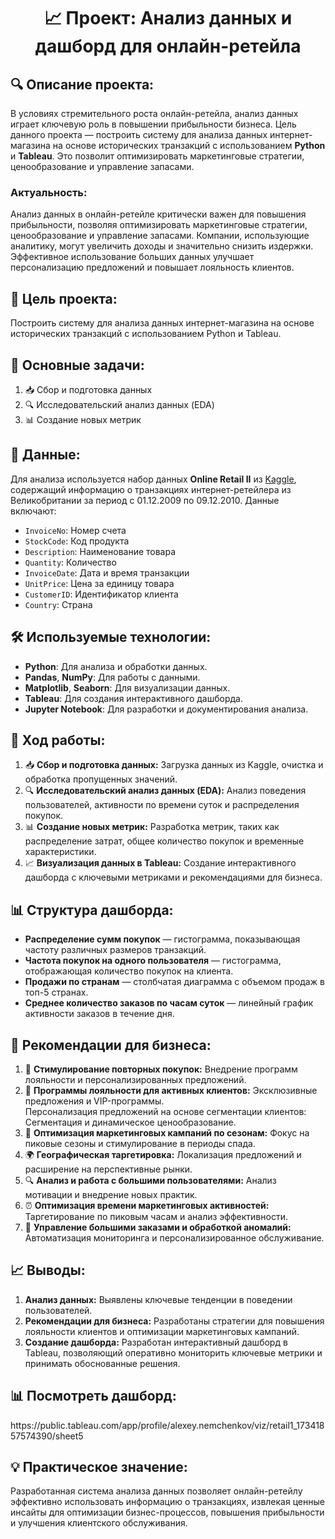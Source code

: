 <h1 style="text-align: center;">📈 Проект: Анализ данных и дашборд для онлайн-ретейла</h1>

<h2>🔍 Описание проекта:</h2>
<p>
    В условиях стремительного роста онлайн-ретейла, анализ данных играет ключевую роль в повышении прибыльности бизнеса. 
    Цель данного проекта — построить систему для анализа данных интернет-магазина на основе исторических транзакций с использованием 
    <strong>Python</strong> и <strong>Tableau</strong>. Это позволит оптимизировать маркетинговые стратегии, ценообразование и управление запасами.
</p>

<h3>Актуальность:</h3>
<p>
    Анализ данных в онлайн-ретейле критически важен для повышения прибыльности, позволяя оптимизировать маркетинговые стратегии, 
    ценообразование и управление запасами. Компании, использующие аналитику, могут увеличить доходы и значительно снизить 
    издержки. Эффективное использование больших данных улучшает персонализацию предложений и повышает лояльность клиентов.
</p>

<h2>🎯 Цель проекта:</h2>
<p>
    Построить систему для анализа данных интернет-магазина на основе исторических транзакций с использованием Python и Tableau.
</p>

<h2>📝 Основные задачи:</h2>
<ol>
    <li>📥 Сбор и подготовка данных</li>
    <li>🔍 Исследовательский анализ данных (EDA)</li>
    <li>📊 Создание новых метрик</li>
    <li📈 Визуализация данных в Tableau</li>
</ol>

<h2>📁 Данные:</h2>
<p>
    Для анализа используется набор данных <strong>Online Retail II</strong> из <a href="https://www.kaggle.com/datasets/lakshmi25npathi/online-retail-dataset">Kaggle</a>, содержащий информацию о транзакциях 
    интернет-ретейлера из Великобритании за период с 01.12.2009 по 09.12.2010. Данные включают:
</p>
<ul>
    <li><code>InvoiceNo</code>: Номер счета</li>
    <li><code>StockCode</code>: Код продукта</li>
    <li><code>Description</code>: Наименование товара</li>
    <li><code>Quantity</code>: Количество</li>
    <li><code>InvoiceDate</code>: Дата и время транзакции</li>
    <li><code>UnitPrice</code>: Цена за единицу товара</li>
    <li><code>CustomerID</code>: Идентификатор клиента</li>
    <li><code>Country</code>: Страна</li>
</ul>

<h2>🛠️ Используемые технологии:</h2>
<ul>
    <li><strong>Python</strong>: Для анализа и обработки данных.</li>
    <li><strong>Pandas</strong>, <strong>NumPy</strong>: Для работы с данными.</li>
    <li><strong>Matplotlib</strong>, <strong>Seaborn</strong>: Для визуализации данных.</li>
    <li><strong>Tableau</strong>: Для создания интерактивного дашборда.</li>
    <li><strong>Jupyter Notebook</strong>: Для разработки и документирования анализа.</li>
</ul>

<h2>🚀 Ход работы:</h2>
<ol>
    <li>📥 <strong>Сбор и подготовка данных:</strong> Загрузка данных из Kaggle, очистка и обработка пропущенных значений.</li>
    <li>🔍 <strong>Исследовательский анализ данных (EDA):</strong> Анализ поведения пользователей, активности по времени суток и распределения покупок.</li>
    <li>📊 <strong>Создание новых метрик:</strong> Разработка метрик, таких как распределение затрат, общее количество покупок и временные характеристики.</li>
    <li>📈 <strong>Визуализация данных в Tableau:</strong> Создание интерактивного дашборда с ключевыми метриками и рекомендациями для бизнеса.</li>
</ol>

<h2>📊 Структура дашборда:</h2>
<ul>
    <li><strong>Распределение сумм покупок</strong> — гистограмма, показывающая частоту различных размеров транзакций.</li>
    <li><strong>Частота покупок на одного пользователя</strong> — гистограмма, отображающая количество покупок на клиента.</li>
    <li><strong>Продажи по странам</strong> — столбчатая диаграмма с объемом продаж в топ-5 странах.</li>
    <li><strong>Среднее количество заказов по часам суток</strong> — линейный график активности заказов в течение дня.</li>
</ul>

<h2>🔧 Рекомендации для бизнеса:</h2>
<ol>
    <li>🎁 <strong>Стимулирование повторных покупок:</strong> Внедрение программ лояльности и персонализированных предложений.</li>
    <li>🏅 <strong>Программы лояльности для активных клиентов:</strong> Эксклюзивные предложения и VIP-программы.</li>
    <li🛒 <strong>Персонализация предложений на основе сегментации клиентов:</strong> Сегментация и динамическое ценообразование.</li>
    <li>📅 <strong>Оптимизация маркетинговых кампаний по сезонам:</strong> Фокус на пиковые сезоны и стимулирование в периоды спада.</li>
    <li>🌍 <strong>Географическая таргетировка:</strong> Локализация предложений и расширение на перспективные рынки.</li>
    <li>🔍 <strong>Анализ и работа с большими пользователями:</strong> Анализ мотивации и внедрение новых практик.</li>
    <li>⏰ <strong>Оптимизация времени маркетинговых активностей:</strong> Таргетирование по пиковым часам и анализ эффективности.</li>
    <li>💼 <strong>Управление большими заказами и обработкой аномалий:</strong> Автоматизация мониторинга и персонализированное обслуживание.</li>
</ol>

<h2>📈 Выводы:</h2>
<ol>
    <li><strong>Анализ данных:</strong> Выявлены ключевые тенденции в поведении пользователей.</li>
    <li><strong>Рекомендации для бизнеса:</strong> Разработаны стратегии для повышения лояльности клиентов и оптимизации маркетинговых кампаний.</li>
    <li><strong>Создание дашборда:</strong> Разработан интерактивный дашборд в Tableau, позволяющий оперативно мониторить ключевые метрики и принимать обоснованные решения.</li>
</ol>

<h2>📊 Посмотреть дашборд:</h2>
https://public.tableau.com/app/profile/alexey.nemchenkov/viz/retail1_17341857574390/sheet5

<h2>💡 Практическое значение:</h2>
<p>
    Разработанная система анализа данных позволяет онлайн-ретейлу эффективно использовать информацию о транзакциях, извлекая 
    ценные инсайты для оптимизации бизнес-процессов, повышения прибыльности и улучшения клиентского обслуживания.
</p>

